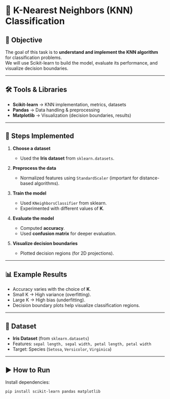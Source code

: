 # 🧮 K-Nearest Neighbors (KNN) Classification

## 📌 Objective
The goal of this task is to **understand and implement the KNN algorithm** for classification problems.  
We will use Scikit-learn to build the model, evaluate its performance, and visualize decision boundaries.

---

## 🛠 Tools & Libraries
- **Scikit-learn** → KNN implementation, metrics, datasets  
- **Pandas** → Data handling & preprocessing  
- **Matplotlib** → Visualization (decision boundaries, results)

---

## 🚀 Steps Implemented
1. **Choose a dataset**  
   - Used the **Iris dataset** from `sklearn.datasets`.

2. **Preprocess the data**  
   - Normalized features using `StandardScaler` (important for distance-based algorithms).

3. **Train the model**  
   - Used `KNeighborsClassifier` from sklearn.  
   - Experimented with different values of **K**.

4. **Evaluate the model**  
   - Computed **accuracy**.  
   - Used **confusion matrix** for deeper evaluation.

5. **Visualize decision boundaries**  
   - Plotted decision regions (for 2D projections).

---

## 📊 Example Results
- Accuracy varies with the choice of **K**.  
- Small K → High variance (overfitting).  
- Large K → High bias (underfitting).  
- Decision boundary plots help visualize classification regions.

---

## 📂 Dataset
- **Iris Dataset** (from `sklearn.datasets`)  
- Features: `sepal length, sepal width, petal length, petal width`  
- Target: Species (`Setosa`, `Versicolor`, `Virginica`)  

---

## ▶️ How to Run
Install dependencies:
```bash
pip install scikit-learn pandas matplotlib
